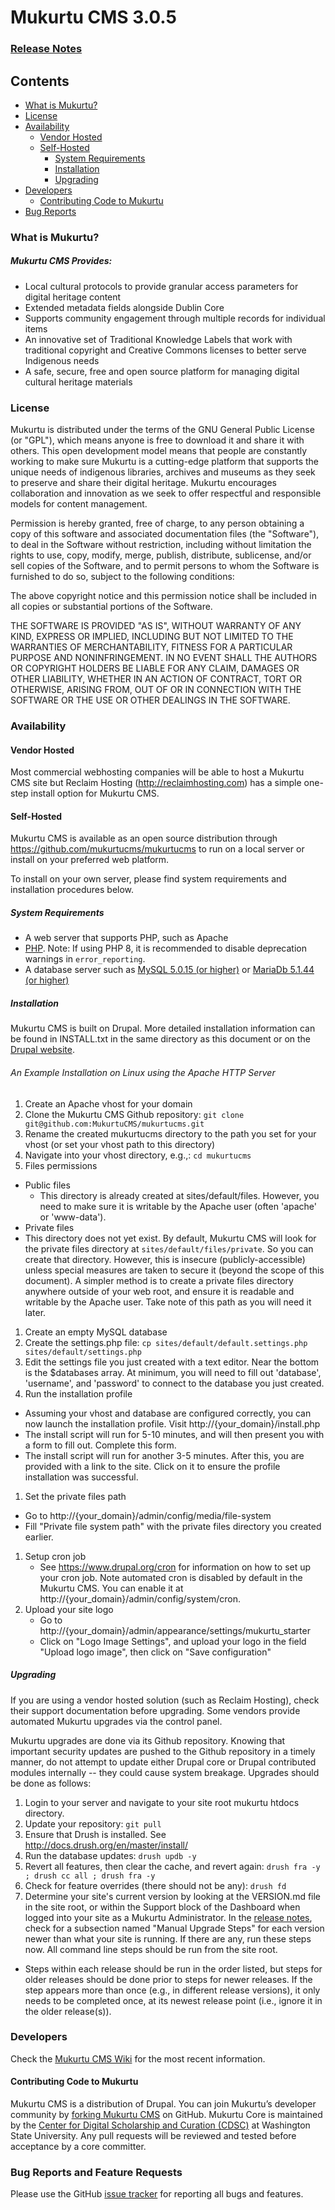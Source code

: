 # Mukurtu CMS 3.0.5
### [Release Notes](VERSION.md)

## Contents
* [What is Mukurtu?](#whatis)
* [License](#license)
* [Availability](#availability)
  * [Vendor Hosted](#vendor-hosted)
  * [Self-Hosted](#self-hosted)
    * [System Requirements](#system-requirements)
    * [Installation](#installation)
    * [Upgrading](#upgrading)
* [Developers](#developers)
  * [Contributing Code to Mukurtu](#code-contributing)
* [Bug Reports](#bug-reports)

### <a name="whatis"></a>What is Mukurtu?
##### Mukurtu CMS Provides:

* Local cultural protocols to provide granular access parameters for digital heritage content
* Extended metadata fields alongside Dublin Core
* Supports community engagement through multiple records for individual items
* An innovative set of Traditional Knowledge Labels that work with traditional copyright and Creative Commons licenses to better serve Indigenous needs
* A safe, secure, free and open source platform for managing digital cultural heritage materials

### <a name="license"></a>License

Mukurtu is distributed under the terms of the GNU General Public License (or "GPL"), which means anyone is free to download it and share it with others. This open development model means that people are constantly working to make sure Mukurtu is a cutting-edge platform that supports the unique needs of indigenous libraries, archives and museums as they seek to preserve and share their digital heritage. Mukurtu encourages collaboration and innovation as we seek to offer respectful and responsible models for content management.

Permission is hereby granted, free of charge, to any person obtaining a copy of this software and associated documentation files (the "Software"), to deal in the Software without restriction, including without limitation the rights to use, copy, modify, merge, publish, distribute, sublicense, and/or sell copies of the Software, and to permit persons to whom the Software is furnished to do so, subject to the following conditions:

The above copyright notice and this permission notice shall be included in all copies or substantial portions of the Software.

THE SOFTWARE IS PROVIDED "AS IS", WITHOUT WARRANTY OF ANY KIND, EXPRESS OR IMPLIED, INCLUDING BUT NOT LIMITED TO THE WARRANTIES OF MERCHANTABILITY, FITNESS FOR A PARTICULAR PURPOSE AND NONINFRINGEMENT. IN NO EVENT SHALL THE AUTHORS OR COPYRIGHT HOLDERS BE LIABLE FOR ANY CLAIM, DAMAGES OR OTHER LIABILITY, WHETHER IN AN ACTION OF CONTRACT, TORT OR OTHERWISE, ARISING FROM, OUT OF OR IN CONNECTION WITH THE SOFTWARE OR THE USE OR OTHER DEALINGS IN THE SOFTWARE.

### <a name="availability"></a>Availability

#### <a name="vendor-hosted"></a> Vendor Hosted
Most commercial webhosting companies will be able to host a Mukurtu CMS site but Reclaim Hosting (http://reclaimhosting.com) has a simple one-step install option for Mukurtu CMS.

#### <a name="self-hosted"></a>Self-Hosted
Mukurtu CMS is available as an open source distribution through https://github.com/mukurtucms/mukurtucms to run on a local server or install on your preferred web platform.

To install on your own server, please find system requirements and installation procedures below.

##### <a name="system-requirements"></a>System Requirements
* A web server that supports PHP, such as Apache
* [PHP](http://www.php.net/). Note: If using PHP 8, it is recommended to disable deprecation warnings in `error_reporting`.
* A database server such as [MySQL 5.0.15 (or higher)](http://www.mysql.com/) or [MariaDb 5.1.44 (or higher)](https://mariadb.org/)

##### <a name="installation"></a>Installation
Mukurtu CMS is built on Drupal. More detailed installation information can be found in INSTALL.txt in the same directory as this document or on the [Drupal website](https://www.drupal.org/docs/7/install).

###### An Example Installation on Linux using the Apache HTTP Server
1. Create an Apache vhost for your domain
1. Clone the Mukurtu CMS Github repository: `git clone git@github.com:MukurtuCMS/mukurtucms.git`
1. Rename the created mukurtucms directory to the path you set for your vhost (or set your vhost path to this directory)
1. Navigate into your vhost directory, e.g.,: `cd mukurtucms`
1. Files permissions
 * Public files
    * This directory is already created at sites/default/files. However, you need to make sure it is writable by the Apache user (often 'apache' or 'www-data').
 * Private files
 * This directory does not yet exist. By default, Mukurtu CMS will look for the private files directory at `sites/default/files/private`. So you can create that directory. However, this is insecure (publicly-accessible) unless special measures are taken to secure it (beyond the scope of this document). A simpler method is to create a private files directory anywhere outside of your web root, and ensure it is readable and writable by the Apache user. Take note of this path as you will need it later.
1. Create an empty MySQL database
1. Create the settings.php file: `cp sites/default/default.settings.php sites/default/settings.php`
1. Edit the settings file you just created with a text editor. Near the bottom is the $databases array. At minimum, you will need to fill out 'database', 'username', and 'password' to connect to the database you just created.
1. Run the installation profile
 * Assuming your vhost and database are configured correctly, you can now launch the installation profile. Visit http://{your_domain}/install.php
 * The install script will run for 5-10 minutes, and will then present you with a form to fill out. Complete this form.
 * The install script will run for another 3-5 minutes. After this, you are provided with a link to the site. Click on it to ensure the profile installation was successful.
1. Set the private files path
 * Go to http://{your_domain}/admin/config/media/file-system
 * Fill "Private file system path" with the private files directory you created earlier.
1. Setup cron job
    * See https://www.drupal.org/cron for information on how to set up your cron job. Note automated cron is disabled by default in the Mukurtu CMS. You can enable it at http://{your_domain}/admin/config/system/cron.
1. Upload your site logo
    * Go to http://{your_domain}/admin/appearance/settings/mukurtu_starter
    * Click on "Logo Image Settings", and upload your logo in the field "Upload logo image", then click on "Save configuration"

##### <a name="upgrading"></a>Upgrading

If you are using a vendor hosted solution (such as Reclaim Hosting), check their support documentation before upgrading. Some vendors provide automated Mukurtu upgrades via the control panel.

Mukurtu upgrades are done via its Github repository. Knowing that important security updates are pushed to the Github repository in a timely manner, do not attempt to update either Drupal core or Drupal contributed modules internally -- they could cause system breakage. Upgrades should be done as follows:

1. Login to your server and navigate to your site root mukurtu htdocs directory.
1. Update your repository: `git pull`
1. Ensure that Drush is installed. See http://docs.drush.org/en/master/install/
1. Run the database updates: `drush updb -y`
1. Revert all features, then clear the cache, and revert again: `drush fra -y ; drush cc all ; drush fra -y`
1. Check for feature overrides (there should not be any): `drush fd`
1. Determine your site's current version by looking at the VERSION.md file in the site root, or within the Support block of the Dashboard when logged into your site as a Mukurtu Administrator. In the [release notes](VERSION.md), check for a subsection named "Manual Upgrade Steps" for each version newer than what your site is running. If there are any, run these steps now. All command line steps should be run from the site root.
  * Steps within each release should be run in the order listed, but steps for older releases should be done prior to steps for newer releases. If the step appears more than once (e.g., in different release versions), it only needs to be completed once, at its newest release point (i.e., ignore it in the older release(s)).

### <a name="developers"></a>Developers

Check the [Mukurtu CMS Wiki](https://github.com/MukurtuCMS/mukurtucms/wiki) for the most recent information.

#### <a name="code-contributing"></a>Contributing Code to Mukurtu
Mukurtu CMS is a distribution of Drupal. You can join Mukurtu’s developer community by [forking Mukurtu CMS](https://github.com/mukurtucms/mukurtucms) on GitHub.
Mukurtu Core is maintained by the [Center for Digital Scholarship and Curation (CDSC)](http://cdsc.libraries.wsu.edu) at Washington State University. Any pull requests will be reviewed and tested before acceptance by a core committer.

### <a name="bug-reports"></a>Bug Reports and Feature Requests
Please use the GitHub [issue tracker](https://github.com/MukurtuCMS/mukurtucms/issues) for reporting all bugs and features.

